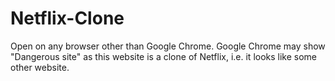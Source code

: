 # Netflix-Clone

Open on any browser other than Google Chrome. Google Chrome may show "Dangerous site" as this website is a clone of Netflix, i.e. it looks like some other website.
